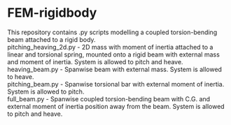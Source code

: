 # FEM-rigidbody

This repository contains .py scripts modelling a coupled torsion-bending beam attached to a rigid body.  
pitching_heaving_2d.py - 2D mass with moment of inertia attached to a linear and torsional spring, mounted onto a rigid beam with external mass and moment of inertia. System is allowed to pitch and heave.  
heaving_beam.py - Spanwise beam with external mass. System is allowed to heave.  
pitching_beam.py - Spanwise torsional bar with external moment of inertia. System is allowed to pitch.  
full_beam.py - Spanwise coupled torsion-bending beam with C.G. and external moment of inertia position away from the beam. System is allowed to pitch and heave.